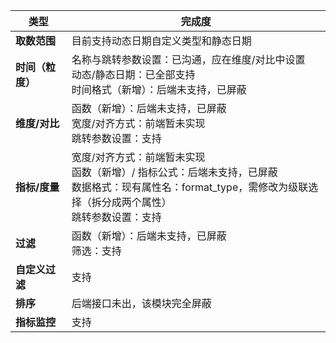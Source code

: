 | 类型             | 完成度                                                       |
| ---------------- | ------------------------------------------------------------ |
| **取数范围**     | 目前支持动态日期自定义类型和静态日期                         |
| **时间（粒度）** | 名称与跳转参数设置：已沟通，应在维度/对比中设置<br />动态/静态日期：已全部支持<br />时间格式（新增）：后端未支持，已屏蔽 |
| **维度/对比**    | 函数（新增）：后端未支持，已屏蔽<br />宽度/对齐方式：前端暂未实现<br />跳转参数设置：支持 |
| **指标/度量**    | 宽度/对齐方式：前端暂未实现<br />函数（新增）/ 指标公式：后端未支持，已屏蔽<br />数据格式：现有属性名：format_type，需修改为级联选择（拆分成两个属性）<br />跳转参数设置：支持 |
| **过滤**         | 函数（新增）：后端未支持，已屏蔽<br />筛选：支持             |
| **自定义过滤**   | 支持                                                         |
| **排序**         | 后端接口未出，该模块完全屏蔽                                 |
| **指标监控**     | 支持                                                         |

